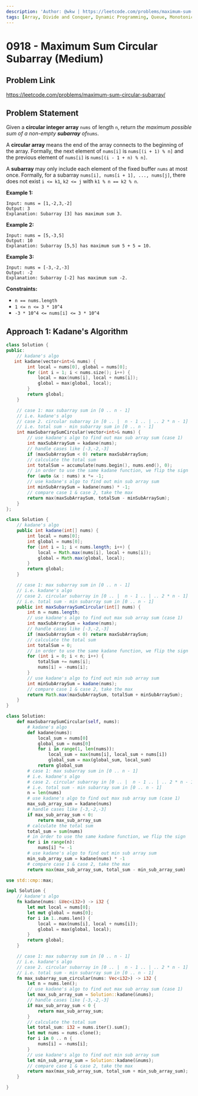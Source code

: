 ```yaml
---
description: 'Author: @wkw | https://leetcode.com/problems/maximum-sum-circular-subarray/'
tags: [Array, Divide and Conquer, Dynamic Programming, Queue, Monotonic Queue]
---
```


# 0918 - Maximum Sum Circular Subarray (Medium)

## Problem Link

https://leetcode.com/problems/maximum-sum-circular-subarray/

## Problem Statement

Given a **circular integer array** `nums` of length `n`, return _the maximum possible sum of a non-empty **subarray** of_`nums`.

A **circular array** means the end of the array connects to the beginning of the array. Formally, the next element of `nums[i]` is `nums[(i + 1) % n]` and the previous element of `nums[i]` is `nums[(i - 1 + n) % n]`.

A **subarray** may only include each element of the fixed buffer `nums` at most once. Formally, for a subarray `nums[i], nums[i + 1], ..., nums[j]`, there does not exist `i <= k1`, `k2 <= j` with `k1 % n == k2 % n`.

**Example 1:**

```
Input: nums = [1,-2,3,-2]
Output: 3
Explanation: Subarray [3] has maximum sum 3.
```

**Example 2:**

```
Input: nums = [5,-3,5]
Output: 10
Explanation: Subarray [5,5] has maximum sum 5 + 5 = 10.
```

**Example 3:**

```
Input: nums = [-3,-2,-3]
Output: -2
Explanation: Subarray [-2] has maximum sum -2.
```

**Constraints:**

- `n == nums.length`
- `1 <= n <= 3 * 10^4`
- `-3 * 10^4 <= nums[i] <= 3 * 10^4`

## Approach 1: Kadane's Algorithm

<Tabs>
<TabItem value="cpp" label="C++">
<SolutionAuthor name="@wkw"/>

```cpp
class Solution {
public:
    // kadane's algo
   int kadane(vector<int>& nums) {
        int local = nums[0], global = nums[0];
        for (int i = 1; i < nums.size(); i++) {
            local = max(nums[i], local + nums[i]);
            global = max(global, local);
        }
        return global;
    }

    // case 1: max subarray sum in [0 .. n - 1]
    // i.e. kadane's algo
    // case 2. circular subarray in [0 .. |  n - 1 .. | .. 2 * n - 1]
    // i.e. total sum - min subarray sum in [0 .. n - 1]
    int maxSubarraySumCircular(vector<int>& nums) {
        // use kadane's algo to find out max sub array sum (case 1)
        int maxSubArraySum = kadane(nums);
        // handle cases like [-3,-2,-3]
        if (maxSubArraySum < 0) return maxSubArraySum;
        // calculate the total sum
        int totalSum = accumulate(nums.begin(), nums.end(), 0);
        // in order to use the same kadane function, we flip the sign
        for (auto &x : nums) x *= -1;
        // use kadane's algo to find out min sub array sum
        int minSubArraySum = kadane(nums) * -1;
        // compare case 1 & case 2, take the max
        return max(maxSubArraySum, totalSum - minSubArraySum);
    }
};
```

</TabItem>

<TabItem value="java" label="Java">
<SolutionAuthor name="@wkw"/>

```java
class Solution {
    // kadane's algo
    public int kadane(int[] nums) {
        int local = nums[0];
        int global = nums[0];
        for (int i = 1; i < nums.length; i++) {
            local = Math.max(nums[i], local + nums[i]);
            global = Math.max(global, local);
        }
        return global;
    }

    // case 1: max subarray sum in [0 .. n - 1]
    // i.e. kadane's algo
    // case 2. circular subarray in [0 .. |  n - 1 .. | .. 2 * n - 1]
    // i.e. total sum - min subarray sum in [0 .. n - 1]
    public int maxSubarraySumCircular(int[] nums) {
        int n = nums.length;
        // use kadane's algo to find out max sub array sum (case 1)
        int maxSubArraySum = kadane(nums);
        // handle cases like [-3,-2,-3]
        if (maxSubArraySum < 0) return maxSubArraySum;
        // calculate the total sum
        int totalSum = 0;
        // in order to use the same kadane function, we flip the sign
        for (int i = 0; i < n; i++) {
            totalSum += nums[i];
            nums[i] = -nums[i];
        }
        // use kadane's algo to find out min sub array sum
        int minSubArraySum = kadane(nums);
        // compare case 1 & case 2, take the max
        return Math.max(maxSubArraySum, totalSum + minSubArraySum);
    }
}

```

</TabItem>

<TabItem value="py" label="Python">
<SolutionAuthor name="@wkw"/>

```py
class Solution:
    def maxSubarraySumCircular(self, nums):
        # kadane's algo
        def kadane(nums):
            local_sum = nums[0]
            global_sum = nums[0]
            for i in range(1, len(nums)):
                local_sum = max(nums[i], local_sum + nums[i])
                global_sum = max(global_sum, local_sum)
            return global_sum
        # case 1: max subarray sum in [0 .. n - 1]
        # i.e. kadane's algo
        # case 2. circular subarray in [0 .. |  n - 1 .. | .. 2 * n - 1]
        # i.e. total sum - min subarray sum in [0 .. n - 1]
        n = len(nums)
        # use kadane's algo to find out max sub array sum (case 1)
        max_sub_array_sum = kadane(nums)
        # handle cases like [-3,-2,-3]
        if max_sub_array_sum < 0:
            return max_sub_array_sum
        # calculate the total sum
        total_sum = sum(nums)
        # in order to use the same kadane function, we flip the sign
        for i in range(n):
            nums[i] *= -1
        # use kadane's algo to find out min sub array sum
        min_sub_array_sum = kadane(nums) * -1
        # compare case 1 & case 2, take the max
        return max(max_sub_array_sum, total_sum - min_sub_array_sum)

```

</TabItem>

<TabItem value="rs" label="Rust">
<SolutionAuthor name="@wkw"/>

```rs
use std::cmp::max;

impl Solution {
    // kadane's algo
    fn kadane(nums: &Vec<i32>) -> i32 {
        let mut local = nums[0];
        let mut global = nums[0];
        for i in 1..nums.len() {
            local = max(nums[i], local + nums[i]);
            global = max(global, local);
        }
        return global;
    }

    // case 1: max subarray sum in [0 .. n - 1]
    // i.e. kadane's algo
    // case 2. circular subarray in [0 .. |  n - 1 .. | .. 2 * n - 1]
    // i.e. total sum - min subarray sum in [0 .. n - 1]
    fn max_subarray_sum_circular(nums: Vec<i32>) -> i32 {
        let n = nums.len();
        // use kadane's algo to find out max sub array sum (case 1)
        let max_sub_array_sum = Solution::kadane(&nums);
        // handle cases like [-3,-2,-3]
        if max_sub_array_sum < 0 {
            return max_sub_array_sum;
        }
        // calculate the total sum
        let total_sum: i32 = nums.iter().sum();
        let mut nums = nums.clone();
        for i in 0 .. n {
            nums[i] = -nums[i];
        }
        // use kadane's algo to find out min sub array sum
        let min_sub_array_sum = Solution::kadane(&nums);
        // compare case 1 & case 2, take the max
        return max(max_sub_array_sum, total_sum + min_sub_array_sum);
    }

}
```

</TabItem>
</Tabs>

